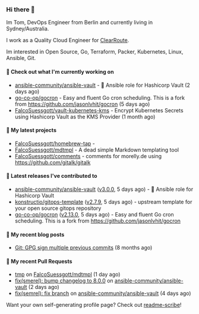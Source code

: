 ### Hi there 👋

Im Tom, DevOps Engineer from Berlin and currently living in Sydney/Australia.

I work as a Quality Cloud Engineer for [ClearRoute](https://clearroute.io).

Im interested in Open Source, Go, Terraform, Packer, Kubernetes, Linux, Ansible, Git.

#### 👷 Check out what I'm currently working on

- [ansible-community/ansible-vault](https://github.com/ansible-community/ansible-vault) - :key: Ansible role for Hashicorp Vault (2 days ago)
- [go-co-op/gocron](https://github.com/go-co-op/gocron) - Easy and fluent Go cron scheduling. This is a fork from https://github.com/jasonlvhit/gocron (5 days ago)
- [FalcoSuessgott/vault-kubernetes-kms](https://github.com/FalcoSuessgott/vault-kubernetes-kms) - Encrypt Kubernetes Secrets using Hashicorp Vault as the KMS Provider (1 month ago)

#### 🌱 My latest projects

- [FalcoSuessgott/homebrew-tap](https://github.com/FalcoSuessgott/homebrew-tap) - 
- [FalcoSuessgott/mdtmpl](https://github.com/FalcoSuessgott/mdtmpl) - A dead simple Markdown templating tool
- [FalcoSuessgott/comments](https://github.com/FalcoSuessgott/comments) - comments for morelly.de using https://github.com/gitalk/gitalk

#### 🔭 Latest releases I've contributed to

- [ansible-community/ansible-vault](https://github.com/ansible-community/ansible-vault) ([v3.0.0](https://github.com/ansible-community/ansible-vault/releases/tag/v3.0.0), 5 days ago) - :key: Ansible role for Hashicorp Vault
- [konstructio/gitops-template](https://github.com/konstructio/gitops-template) ([v2.7.9](https://github.com/konstructio/gitops-template/releases/tag/v2.7.9), 5 days ago) - upstream template for your open source gitops repository
- [go-co-op/gocron](https://github.com/go-co-op/gocron) ([v2.13.0](https://github.com/go-co-op/gocron/releases/tag/v2.13.0), 5 days ago) - Easy and fluent Go cron scheduling. This is a fork from https://github.com/jasonlvhit/gocron

#### 📜 My recent blog posts

- [Git: GPG sign multiple previous commits](https://morelly.de/post/20240328_git_gpg_sign_commits/) (8 months ago)

#### 🔨 My recent Pull Requests

- [tmp](https://github.com/FalcoSuessgott/mdtmpl/pull/18) on [FalcoSuessgott/mdtmpl](https://github.com/FalcoSuessgott/mdtmpl) (1 day ago)
- [fix(smerel): bump changelog to 8.0.0](https://github.com/ansible-community/ansible-vault/pull/365) on [ansible-community/ansible-vault](https://github.com/ansible-community/ansible-vault) (2 days ago)
- [fix(semrel): fix branch](https://github.com/ansible-community/ansible-vault/pull/364) on [ansible-community/ansible-vault](https://github.com/ansible-community/ansible-vault) (4 days ago)

Want your own self-generating profile page? Check out [readme-scribe](https://github.com/muesli/readme-scribe)!